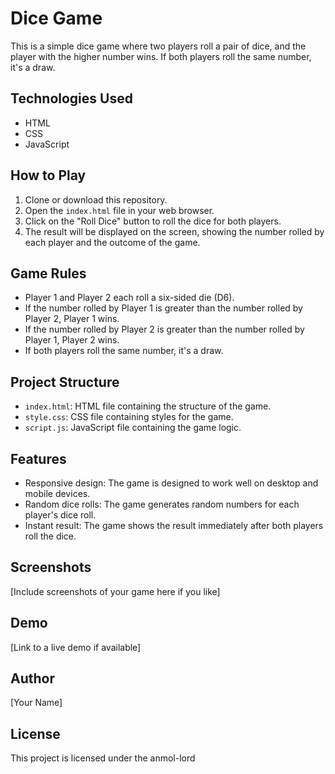 # Dice Game

This is a simple dice game where two players roll a pair of dice, and the player with the higher number wins. If both players roll the same number, it's a draw.

## Technologies Used
- HTML
- CSS
- JavaScript

## How to Play
1. Clone or download this repository.
2. Open the `index.html` file in your web browser.
3. Click on the "Roll Dice" button to roll the dice for both players.
4. The result will be displayed on the screen, showing the number rolled by each player and the outcome of the game.

## Game Rules
- Player 1 and Player 2 each roll a six-sided die (D6).
- If the number rolled by Player 1 is greater than the number rolled by Player 2, Player 1 wins.
- If the number rolled by Player 2 is greater than the number rolled by Player 1, Player 2 wins.
- If both players roll the same number, it's a draw.

## Project Structure
- `index.html`: HTML file containing the structure of the game.
- `style.css`: CSS file containing styles for the game.
- `script.js`: JavaScript file containing the game logic.

## Features
- Responsive design: The game is designed to work well on desktop and mobile devices.
- Random dice rolls: The game generates random numbers for each player's dice roll.
- Instant result: The game shows the result immediately after both players roll the dice.

## Screenshots
[Include screenshots of your game here if you like]

## Demo
[Link to a live demo if available]

## Author
[Your Name]

## License
This project is licensed under the anmol-lord
